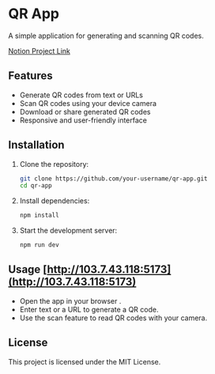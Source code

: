 # QR App

A simple application for generating and scanning QR codes.

[Notion Project Link](https://www.notion.so/RMS-UI-20e8563e330d80c68e00c89e22a665d9)

## Features

- Generate QR codes from text or URLs
- Scan QR codes using your device camera
- Download or share generated QR codes
- Responsive and user-friendly interface

## Installation

1. Clone the repository:
   ```bash
   git clone https://github.com/your-username/qr-app.git
   cd qr-app
   ```
2. Install dependencies:
   ```bash
   npm install
   ```
3. Start the development server:
   ```bash
   npm run dev
   ```

## Usage [http://103.7.43.118:5173](http://103.7.43.118:5173)

- Open the app in your browser .
- Enter text or a URL to generate a QR code.
- Use the scan feature to read QR codes with your camera.
## License

This project is licensed under the MIT License.
